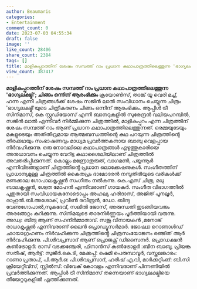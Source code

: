 ```yaml
---
author: Beaumaris
categories:
- Entertainment
comment_count: 0
date: 2023-07-03 04:55:34
draft: false
image: ''
like_count: 28406
share_count: 2384
tags: []
title: മാളികപ്പുറത്തിന് ശേഷം സമ്പത്ത് റാം പ്രധാന കഥാപാത്രത്തിലെത്തുന്ന 'ഭാഗ്യലക്ഷ്മി'
view_count: 387417
---
```


**മാളികപ്പുറത്തിന് ശേഷം സമ്പത്ത് റാം പ്രധാന കഥാപാത്രത്തിലെത്തുന്ന 'ഭാഗ്യലക്ഷ്മി'; ചിങ്ങം ഒന്നിന് ആരംഭിക്കും** ക്രയോണ്‍സ്, താങ്ക് യൂ വെരി മച്ച്, ഹന്ന എന്നീ ചിത്രങ്ങൾക്ക് ശേഷം സജിന്‍ ലാല്‍ സംവിധാനം ചെയ്യുന്ന ചിത്രം 'ഭാഗ്യലക്ഷ്മി'യുടെ ചിത്രീകരണം ചിങ്ങം ഒന്നിന് ആരംഭിക്കും. ആപ്പിള്‍ ട്രീ സിനിമാസ്, കെ സ്റ്റുഡിയോസ് എന്നീ ബാനറുകളില്‍ സുരേന്ദ്രന്‍ വലിയപറമ്പില്‍, സജിന്‍ ലാല്‍ എന്നിവർ നിർമ്മിക്കുന്ന ചിത്രത്തിൽ, മാളികപ്പുറം എന്ന ചിത്രത്തിന് ശേഷം സമ്പത്ത് റാം ആണ് പ്രധാന കഥാപാത്രത്തിലെത്തുന്നത്. [](https://cdn.boolokam.com/articles/2023/07/fwwwww.jpg)ഒരമ്മയുടേയും മകളുടെയും അതിതീവ്രമായ ആത്മബന്ധത്തിന്റെ കഥ പറയുന്ന ചിത്രത്തിന്റെ തിരക്കഥയും സംഭാഷണവും മാധ്യമ പ്രവർത്തകനായ ബാബു വെളപ്പായ നിര്‍വഹിക്കുന്നു. ഒരു നോവലിലെ കഥാപാത്രങ്ങൾ എഴുത്തുകാരിയെ അനുധാവനം ചെയ്യുന്ന വേറിട്ട കഥാശൈലിയിലാണ് ചിത്രത്തിൽ അവതരിപ്പിക്കുന്നത്. കൊല്ലം മണ്രോതുരുത്‌, വാഗമൺ, പയ്യന്നൂർ എന്നിവിടങ്ങളാണ് ചിത്രത്തിൻ്റെ പ്രധാന ലൊക്കേഷനുകൾ. സംഗീതത്തിന് പ്രാധാന്യമുള്ള ചിത്രത്തിൽ കൈതപ്രം ദാമോദരന്‍ നമ്പൂതിരിയുടെ വരികൾക്ക് മണക്കാല ഗോപാലകൃഷ്ണൻ സംഗീതം നൽകുന്നു. കെ.എസ് ചിത്ര, മധു ബാലകൃഷ്ണൻ, ശ്വേത മോഹൻ എന്നിവരാണ് ഗായകർ. സംഗീത വിഭാഗത്തിൽ പുതുതായി സംവിധായകനോടൊപ്പം അഹല്യ ഹരിദാസ്, അജിത് പുനലൂർ, രാഹുൽ.ബി.അശോക്, പ്രവീൺ രവീന്ദ്രൻ, ഡോ. ബിന്ദു വേണുഗോപാൽ,സുകുദേവ്, സലിൽ ജോസ്, അരുന്ധതി തുടങ്ങിയവരും അരങ്ങേറ്റം കുറിക്കുന്നു. സിനിമയുടെ താരനിർണ്ണയം പൂർത്തിയായി വരുന്നു. അഡ്വ: ബിന്ദു ആണ് സഹനിർമ്മാതാവ്. സജു വിനായകൻ ,മനോജ്‌ രാധാകൃഷ്ണൻ എന്നിവരാണ് ലൈൻ പ്രൊഡ്യൂസര്‍മാര്‍. ജോഷ്വാ റൊണാൾഡ് ഛായാഗ്രഹണം നിര്‍വഹിക്കുന്ന ചിത്രത്തിൻ്റെ ചിത്രസംയോജനം രഞ്ജിത് ആര്‍ നിർവഹിക്കുന്നു. പി.ശിവപ്രസാദ് ആണ് പ്രൊജക്റ്റ്‌ ഡിസൈനർ. പ്രൊഡക്ഷന്‍ കണ്‍ട്രോളര്‍: ദാസ് വടക്കഞ്ചേരി, ഫിനാൻസ് കൺട്രോളർ :ബീന ബാബു, പ്രിയങ്ക സതീഷ്, ആര്‍ട്ട്: സുജീര്‍.കെ.ടി, മേക്കപ്പ്: ഷെമി പെരുമ്പാവൂർ, വസ്ത്രലങ്കാരം: റാണാ പ്രതാപ്, പി.ആർ.ഒ: പി.ശിവപ്രസാദ്, ഹരീഷ് എ.വി, മാർക്കറ്റിംങ്: ബി.സി ക്രിയേറ്റീവ്സ്, സ്റ്റിൽസ്: വിവേക് കോവളം എന്നിവരാണ് പിന്നണിയിൽ പ്രവർത്തിക്കുന്നത്. ആപ്പിൾ ട്രീ സിനിമാസ് തന്നെയാണ് ഭാഗ്യലക്ഷ്മിയെ തീയേറ്ററുകളിൽ എത്തിക്കുന്നത്.